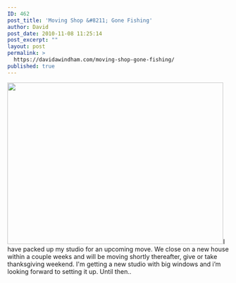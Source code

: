 ```yaml
---
ID: 462
post_title: 'Moving Shop &#8211; Gone Fishing'
author: David
post_date: 2010-11-08 11:25:14
post_excerpt: ""
layout: post
permalink: >
  https://davidawindham.com/moving-shop-gone-fishing/
published: true
---
```

<img src="https://davidawindham.com/wp-content/uploads/2010/11/slim_pickens.jpg" alt="" title="Slim Pickens in Dr Strangelove" width="490" height="367" class="alignleft size-full wp-image-464" />I have packed up my studio for an upcoming move.  We close on a new house within a couple weeks and will be moving shortly thereafter, give or take thanksgiving weekend. I'm getting a new studio with big windows and i’m looking forward to setting it up. Until then..